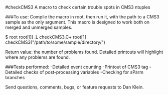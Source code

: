 #checkCMS3
A macro to check certain trouble spots in CMS3 ntuples

###To use:
Compile the macro in root, then run it, with the path to a CMS3 sample as the only argument.
This macro is designed to work both on merged and unmerged samples.

$ root
root[0] .L checkCMS3.C+
root[1] checkCMS3("/path/to/some/sample/directory/")

Return value: the number of problems found.
Detailed printouts will highlight where any problems are found.

###Tests performed:
-Detailed event counting
-Printout of CMS3 tag
-Detailed checks of post-processing variables
-Checking for sParm branches

Send questions, comments, bugs, or feature requests to Dan Klein.
